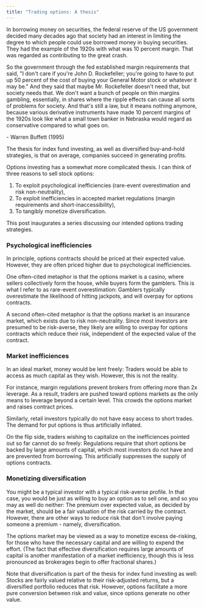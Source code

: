 ```yaml
---
title: "Trading options: A thesis"
---
```


<div class="media">
  <p>In borrowing money on securities, the federal reserve of the US government decided many decades ago that society had an interest in limiting the degree to which people could use borrowed money in buying securities. They had the example of the 1920s with what was 10 percent margin. That was regarded as contributing to the great crash. </p>
  
  <p>So the government through the fed established margin requirements that said, "I don't care if you're John D. Rockefeller; you're going to have to put up 50 percent of the cost of buying your General Motor stock or whatever it may be." And they said that maybe Mr. Rockefeller doesn't need that, but society needs that. We don't want a bunch of people on thin margins gambling, essentially, in shares where the ripple effects can cause all sorts of problems for society. And that's still a law, but it means nothing anymore, because various derivative instruments have made 10 percent margins of the 1920s look like what a small town banker in Nebraska would regard as conservative compared to what goes on.</p>
  
  <p>- Warren Buffett (1995)</p>
</div>

The thesis for index fund investing, as well as diversified buy-and-hold strategies, is that on average, companies succeed in generating profits.

Options investing has a somewhat more complicated thesis. I can think of three reasons to sell stock options:

1. To exploit psychological inefficiencies (rare-event overestimation and risk non-neutrality),
2. To exploit inefficiencies in accepted market regulations (margin requirements and short-inaccessibility),
3. To tangibly monetize diversification.

This post inaugurates a series discussing our intended options trading strategies.

### Psychological inefficiencies

In principle, options contracts should be priced at their expected value. However, they are often priced higher due to psychological inefficiencies.

One often-cited metaphor is that the options market is a casino, where sellers collectively form the house, while buyers form the gamblers. This is what I refer to as rare-event overestimation: Gamblers typically overestimate the likelihood of hitting jackpots, and will overpay for options contracts.

A second often-cited metaphor is that the options market is an insurance market, which exists due to risk non-neutrality. Since most investors are presumed to be risk-averse, they likely are willing to overpay for options contracts which reduce their risk, independent of the expected value of the contract.

### Market inefficiences

In an ideal market, money would be lent freely: Traders would be able to access as much capital as they wish. However, this is not the reality.

For instance, margin regulations prevent brokers from offering more than 2x leverage. As a result, traders are pushed toward options markets as the only means to leverage beyond a certain level. This crowds the options market and raises contract prices.

Similarly, retail investors typically do not have easy access to short trades. The demand for put options is thus artificially inflated.

On the flip side, traders wishing to capitalize on the inefficiences pointed out so far cannot do so freely: Regulations require that short options be backed by large amounts of capital, which most investors do not have and are prevented from borrowing. This artificially suppresses the supply of options contracts.

### Monetizing diversification

You might be a typical investor with a typical risk-averse profile. In that case, you would be just as willing to buy an option as to sell one, and so you may as well do neither: The premium over expected value, as decided by the market, should be a fair valuation of the risk carried by the contract. However, there are other ways to reduce risk that don't involve paying someone a premium - namely, diversification.

The options market may be viewed as a way to monetize excess de-risking, for those who have the necessary capital and are willing to expend the effort. (The fact that effective diversification requires large amounts of capital is another manifestation of a market inefficiency, though this is less pronounced as brokerages begin to offer fractional shares.)

Note that diversification is part of the thesis for index fund investing as well: Stocks are fairly valued relative to their risk-adjusted returns, but a diversified portfolio reduces that risk. However, options facilitate a more pure conversion between risk and value, since options generate no other value.
